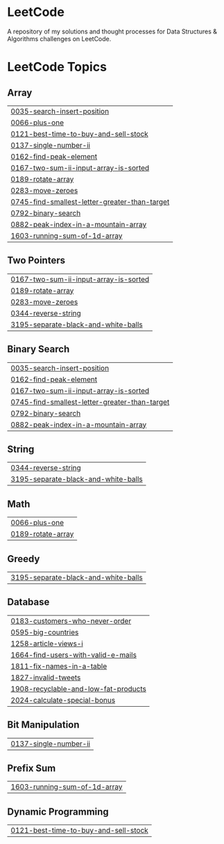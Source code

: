 # LeetCode
A repository of my solutions and thought processes for Data Structures &amp; Algorithms challenges on LeetCode.

<!---LeetCode Topics Start-->
# LeetCode Topics
## Array
|  |
| ------- |
| [0035-search-insert-position](https://github.com/aliza-dev/LeetCode/tree/master/0035-search-insert-position) |
| [0066-plus-one](https://github.com/aliza-dev/LeetCode/tree/master/0066-plus-one) |
| [0121-best-time-to-buy-and-sell-stock](https://github.com/aliza-dev/LeetCode/tree/master/0121-best-time-to-buy-and-sell-stock) |
| [0137-single-number-ii](https://github.com/aliza-dev/LeetCode/tree/master/0137-single-number-ii) |
| [0162-find-peak-element](https://github.com/aliza-dev/LeetCode/tree/master/0162-find-peak-element) |
| [0167-two-sum-ii-input-array-is-sorted](https://github.com/aliza-dev/LeetCode/tree/master/0167-two-sum-ii-input-array-is-sorted) |
| [0189-rotate-array](https://github.com/aliza-dev/LeetCode/tree/master/0189-rotate-array) |
| [0283-move-zeroes](https://github.com/aliza-dev/LeetCode/tree/master/0283-move-zeroes) |
| [0745-find-smallest-letter-greater-than-target](https://github.com/aliza-dev/LeetCode/tree/master/0745-find-smallest-letter-greater-than-target) |
| [0792-binary-search](https://github.com/aliza-dev/LeetCode/tree/master/0792-binary-search) |
| [0882-peak-index-in-a-mountain-array](https://github.com/aliza-dev/LeetCode/tree/master/0882-peak-index-in-a-mountain-array) |
| [1603-running-sum-of-1d-array](https://github.com/aliza-dev/LeetCode/tree/master/1603-running-sum-of-1d-array) |
## Two Pointers
|  |
| ------- |
| [0167-two-sum-ii-input-array-is-sorted](https://github.com/aliza-dev/LeetCode/tree/master/0167-two-sum-ii-input-array-is-sorted) |
| [0189-rotate-array](https://github.com/aliza-dev/LeetCode/tree/master/0189-rotate-array) |
| [0283-move-zeroes](https://github.com/aliza-dev/LeetCode/tree/master/0283-move-zeroes) |
| [0344-reverse-string](https://github.com/aliza-dev/LeetCode/tree/master/0344-reverse-string) |
| [3195-separate-black-and-white-balls](https://github.com/aliza-dev/LeetCode/tree/master/3195-separate-black-and-white-balls) |
## Binary Search
|  |
| ------- |
| [0035-search-insert-position](https://github.com/aliza-dev/LeetCode/tree/master/0035-search-insert-position) |
| [0162-find-peak-element](https://github.com/aliza-dev/LeetCode/tree/master/0162-find-peak-element) |
| [0167-two-sum-ii-input-array-is-sorted](https://github.com/aliza-dev/LeetCode/tree/master/0167-two-sum-ii-input-array-is-sorted) |
| [0745-find-smallest-letter-greater-than-target](https://github.com/aliza-dev/LeetCode/tree/master/0745-find-smallest-letter-greater-than-target) |
| [0792-binary-search](https://github.com/aliza-dev/LeetCode/tree/master/0792-binary-search) |
| [0882-peak-index-in-a-mountain-array](https://github.com/aliza-dev/LeetCode/tree/master/0882-peak-index-in-a-mountain-array) |
## String
|  |
| ------- |
| [0344-reverse-string](https://github.com/aliza-dev/LeetCode/tree/master/0344-reverse-string) |
| [3195-separate-black-and-white-balls](https://github.com/aliza-dev/LeetCode/tree/master/3195-separate-black-and-white-balls) |
## Math
|  |
| ------- |
| [0066-plus-one](https://github.com/aliza-dev/LeetCode/tree/master/0066-plus-one) |
| [0189-rotate-array](https://github.com/aliza-dev/LeetCode/tree/master/0189-rotate-array) |
## Greedy
|  |
| ------- |
| [3195-separate-black-and-white-balls](https://github.com/aliza-dev/LeetCode/tree/master/3195-separate-black-and-white-balls) |
## Database
|  |
| ------- |
| [0183-customers-who-never-order](https://github.com/aliza-dev/LeetCode/tree/master/0183-customers-who-never-order) |
| [0595-big-countries](https://github.com/aliza-dev/LeetCode/tree/master/0595-big-countries) |
| [1258-article-views-i](https://github.com/aliza-dev/LeetCode/tree/master/1258-article-views-i) |
| [1664-find-users-with-valid-e-mails](https://github.com/aliza-dev/LeetCode/tree/master/1664-find-users-with-valid-e-mails) |
| [1811-fix-names-in-a-table](https://github.com/aliza-dev/LeetCode/tree/master/1811-fix-names-in-a-table) |
| [1827-invalid-tweets](https://github.com/aliza-dev/LeetCode/tree/master/1827-invalid-tweets) |
| [1908-recyclable-and-low-fat-products](https://github.com/aliza-dev/LeetCode/tree/master/1908-recyclable-and-low-fat-products) |
| [2024-calculate-special-bonus](https://github.com/aliza-dev/LeetCode/tree/master/2024-calculate-special-bonus) |
## Bit Manipulation
|  |
| ------- |
| [0137-single-number-ii](https://github.com/aliza-dev/LeetCode/tree/master/0137-single-number-ii) |
## Prefix Sum
|  |
| ------- |
| [1603-running-sum-of-1d-array](https://github.com/aliza-dev/LeetCode/tree/master/1603-running-sum-of-1d-array) |
## Dynamic Programming
|  |
| ------- |
| [0121-best-time-to-buy-and-sell-stock](https://github.com/aliza-dev/LeetCode/tree/master/0121-best-time-to-buy-and-sell-stock) |
<!---LeetCode Topics End-->